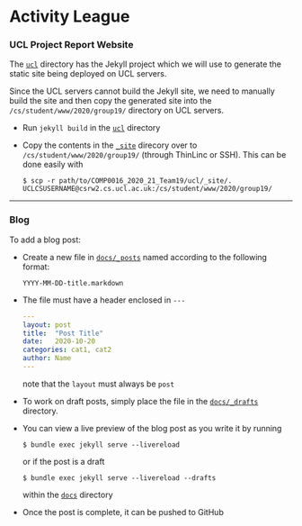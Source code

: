 # Activity League

### UCL Project Report Website

The [`ucl`](ucl) directory has the Jekyll project which we will use to generate the static site being deployed on UCL servers.

Since the UCL servers cannot build the Jekyll site, we need to manually build the site and then copy the generated site into the `/cs/student/www/2020/group19/` directory on UCL servers.

- Run `jekyll build` in the [`ucl`](ucl) directory

- Copy the contents in the [`_site`](ucl/_site) direcory over to `/cs/student/www/2020/group19/` (through ThinLinc or SSH). This can be done easily with
    ```
    $ scp -r path/to/COMP0016_2020_21_Team19/ucl/_site/. UCLCSUSERNAME@csrw2.cs.ucl.ac.uk:/cs/student/www/2020/group19/
    ```

---

### Blog

To add a blog post:

- Create a new file in [`docs/_posts`](docs/_posts) named according to the following format:

    `YYYY-MM-DD-title.markdown`

- The file must have a header enclosed in `---`
    ```yml
    ---
    layout: post
    title:  "Post Title"
    date:   2020-10-20
    categories: cat1, cat2
    author: Name
    ---
    ```
    note that the `layout` must always be `post`

- To work on draft posts, simply place the file in the [`docs/_drafts`](docs/_drafts) directory.

- You can view a live preview of the blog post as you write it by running
    ```
    $ bundle exec jekyll serve --livereload
    ```
    or if the post is a draft
    ```
    $ bundle exec jekyll serve --livereload --drafts
    ```
    within the [`docs`](docs/) directory

- Once the post is complete, it can be pushed to GitHub
